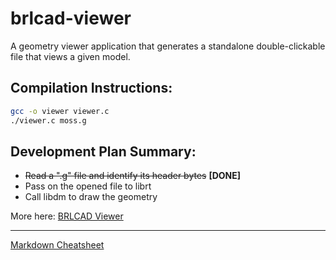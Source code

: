 # brlcad-viewer
A geometry viewer application that generates a standalone double-clickable file that views a given model.

## Compilation Instructions:

```bash
gcc -o viewer viewer.c
./viewer.c moss.g
```
## Development Plan Summary:

* ~~Read a ".g" file and identify its header bytes~~ **[DONE]**
* Pass on the opened file to librt
* Call libdm to draw the geometry 

More here: [BRLCAD Viewer](http://brlcad.org/wiki/Geometry_Viewer_Application_for_BRL-CAD)

---
[Markdown Cheatsheet](//github.com/adam-p/markdown-here/wiki/Markdown-Cheatsheet)
